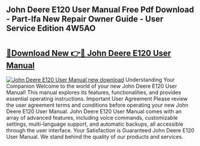 ## John Deere E120 User Manual Free Pdf Download - Part-Ifa New Repair Owner Guide - User Service Edition 4W5AO

# <h2><a href="http://bc96034.oget.top/?id=John+Deere+E120+User+Manual">🔗Download New 👉🔴 John Deere E120 User Manual</a></h2>

[![John Deere E120 User Manual new download](https://i.imgur.com/5g1atiW.png)](http://bc96034.oget.top/?id=John+Deere+E120+User+Manual)
Understanding Your Companion Welcome to the world of your new John Deere E120 User Manual! This manual explores its features, functionalities, and provides essential operating instructions. Important User Agreement Please review the user agreement terms and conditions before operating your new John Deere E120 User Manual. John Deere E120 User Manual comes with an array of advanced features, including voice commands, customizable settings, multi-language support, and automatic backups, all accessible through the user interface. Your Satisfaction is Guaranteed John Deere E120 User Manual. We stand behind the quality of our products and services.
